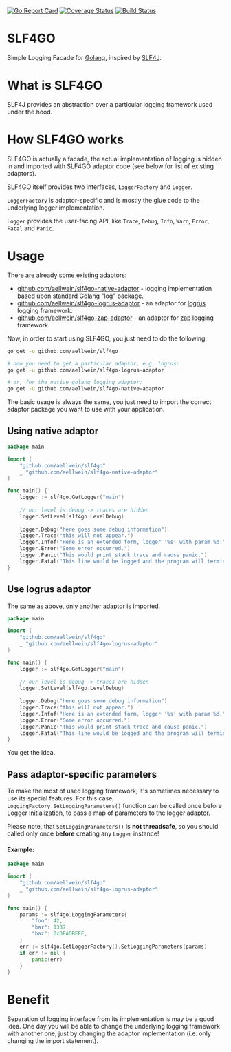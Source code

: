 [![Go Report Card](https://goreportcard.com/badge/github.com/aellwein/slf4go)](https://goreportcard.com/report/github.com/aellwein/slf4go)
[![Coverage Status](https://img.shields.io/coveralls/github/aellwein/slf4go/master.svg)](https://coveralls.io/github/aellwein/slf4go?branch=master)
[![Build Status](https://img.shields.io/travis/aellwein/slf4go/master.svg)](https://travis-ci.org/aellwein/slf4go) 

# SLF4GO
Simple Logging Facade for [Golang](https://www.golang.org), inspired by [SLF4J](https://www.slf4j.org).

# What is SLF4GO

SLF4J provides an abstraction over a particular logging framework used under the hood.

# How SLF4GO works

SLF4GO is actually a facade, the actual implementation of logging is hidden in and imported with 
SLF4GO adaptor code (see below for list of existing adaptors).

SLF4GO itself provides two interfaces, `LoggerFactory` and `Logger`.

`LoggerFactory` is adaptor-specific and is mostly the glue code to the underlying
logger implementation.

`Logger` provides the user-facing API, like `Trace`, `Debug`, `Info`, `Warn`, 
`Error`, `Fatal` and `Panic`.

# Usage

There are already some existing adaptors:
* [github.com/aellwein/slf4go-native-adaptor](https://github.com/aellwein/slf4go-native-adaptor) - logging implementation 
based upon standard Golang "log" package.
* [github.com/aellwein/slf4go-logrus-adaptor](https://github.com/aellwein/slf4go-logrus-adaptor) - an adaptor for 
[logrus](https://github.com/sirupsen/logrus) logging framework.
* [github.com/aellwein/slf4go-zap-adaptor](https://github.com/aellwein/slf4go-zap-adaptor) - an adaptor for 
[zap](https://github.com/uber-go/zap) logging framework.



Now, in order to start using SLF4GO, you just need to do the following:
```sh
go get -u github.com/aellwein/slf4go

# now you need to get a particular adaptor, e.g. logrus:
go get -u github.com/aellwein/slf4go-logrus-adaptor

# or, for the native golang logging adaptor:
go get -u github.com/aellwein/slf4go-native-adaptor

```
The basic usage is always the same, you just need to import the correct
adaptor package you want to use with your application.

## Using native adaptor 

```go
package main

import (
    "github.com/aellwein/slf4go"
    _ "github.com/aellwein/slf4go-native-adaptor"
)

func main() {
    logger := slf4go.GetLogger("main")
    
    // our level is debug -> traces are hidden
    logger.SetLevel(slf4go.LevelDebug)
    
    logger.Debug("here goes some debug information")
    logger.Trace("this will not appear.")
    logger.Infof("Here is an extended form, logger '%s' with param %d.", logger.GetName(), 42)
    logger.Error("Some error occurred.")
    logger.Panic("This would print stack trace and cause panic.")
    logger.Fatal("This line would be logged and the program will terminate.")
}
```

## Use logrus adaptor

The same as above, only another adaptor is imported.
```go
package main

import (
    "github.com/aellwein/slf4go"
    _ "github.com/aellwein/slf4go-logrus-adaptor"
)

func main() {
    logger := slf4go.GetLogger("main")
    
    // our level is debug -> traces are hidden
    logger.SetLevel(slf4go.LevelDebug)
    
    logger.Debug("here goes some debug information")
    logger.Trace("this will not appear.")
    logger.Infof("Here is an extended form, logger '%s' with param %d.", logger.GetName(), 42)
    logger.Error("Some error occurred.")
    logger.Panic("This would print stack trace and cause panic.")
    logger.Fatal("This line would be logged and the program will terminate.")
}
```
You get the idea.


## Pass adaptor-specific parameters

To make the most of used logging framework, it's sometimes necessary to use its special features.
For this case, ``LoggingFactory.SetLoggingParameters()`` function can be called once before Logger
initialization, to pass a map of parameters to the logger adaptor.

Please note, that ``SetLoggingParameters()`` is **not threadsafe**, so you should called only once
**before** creating any ``Logger`` instance!

#### Example:

```go
package main

import (
	"github.com/aellwein/slf4go"
	_ "github.com/aellwein/slf4go-logrus-adaptor"
)

func main() {
	params := slf4go.LoggingParameters{
		"foo": 42,
		"bar": 1337,
		"baz": 0xDEADBEEF,
	}
	err := slf4go.GetLoggerFactory().SetLoggingParameters(params)
	if err != nil {
		panic(err)
	}
}

```


# Benefit

Separation of logging interface from its implementation is may be a good idea.
One day you will be able to change the underlying logging framework with another
one, just by changing the adaptor implementation (i.e. only changing the 
import statement).

